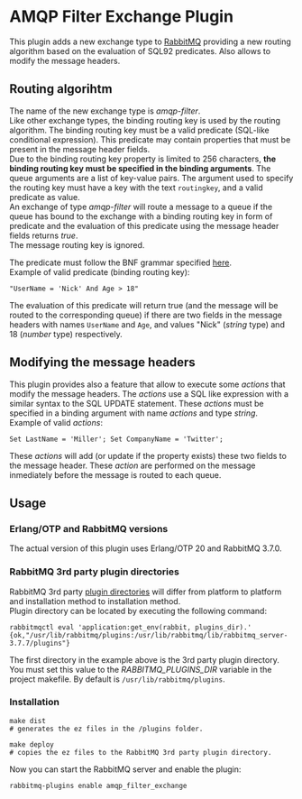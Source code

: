 # AMQP Filter Exchange Plugin

This plugin adds a new exchange type to [RabbitMQ](http://www.rabbitmq.com/) providing a new routing algorithm based on the evaluation of SQL92 predicates. 
Also allows to modify the message headers.

## Routing algorihtm

The name of the new exchange type is _amqp-filter_.     
Like other exchange types, the binding routing key is used by the routing algorithm. 
The binding routing key must be a valid predicate (SQL-like conditional expression). 
This predicate may contain properties that must be present in the message header fields.    
Due to the binding routing key property is limited to 256 characters, **the binding routing key must be specified in the binding arguments**. The queue arguments are a list of key-value pairs. The argument used to specify the routing key must have a key with the text `routingkey`, and a valid predicate as value.    
An exchange of type _amqp-filter_ will route a message to a queue if the queue has bound to the exchange with
a binding routing key in form of predicate and the evaluation of this predicate using the message header fields returns _true_.     
The message routing key is ignored.     

The predicate must follow the BNF grammar specified [here](https://docs.microsoft.com/en-us/azure/service-bus-messaging/service-bus-messaging-sql-filter).      
Example of valid predicate (binding routing key):
```
"UserName = 'Nick' And Age > 18"
```

The evaluation of this predicate will return true (and the message will be routed to the corresponding queue) 
if there are two fields in the message headers with names `UserName` and `Age`, and values "Nick" (_string_ type) and 18 (_number_ type) respectively.

## Modifying the message headers

This plugin provides also a feature that allow to execute some _actions_ that modify the message headers. 
The _actions_ use a SQL like expression with a similar syntax to the SQL UPDATE statement. 
These _actions_ must be specified in a binding argument with name _actions_ and type _string_.        
Example of valid _actions_:
```
Set LastName = 'Miller'; Set CompanyName = 'Twitter';
```
These _actions_ will add (or update if the property exists) these two fields to the message header. 
These _action_ are performed on the message inmediately before the message is routed to each queue. 

## Usage

### Erlang/OTP and RabbitMQ versions

The actual version of this plugin uses Erlang/OTP 20 and RabbitMQ 3.7.0.            

### RabbitMQ 3rd party plugin directories
RabbitMQ 3rd party [plugin directories](https://www.rabbitmq.com/plugins.html#plugin-directories) will differ from platform to platform and installation method to installation method.     
Plugin directory can be located by executing the following command:
```
rabbitmqctl eval 'application:get_env(rabbit, plugins_dir).'
{ok,"/usr/lib/rabbitmq/plugins:/usr/lib/rabbitmq/lib/rabbitmq_server-3.7.7/plugins"}
```
The first directory in the example above is the 3rd party plugin directory. You must set this value to the _RABBITMQ_PLUGINS_DIR_ variable in the project makefile. By default is `/usr/lib/rabbitmq/plugins`.
### Installation

```
make dist 
# generates the ez files in the /plugins folder.

make deploy
# copies the ez files to the RabbitMQ 3rd party plugin directory.
```

Now you can start the RabbitMQ server and enable the plugin:
```
rabbitmq-plugins enable amqp_filter_exchange
```
